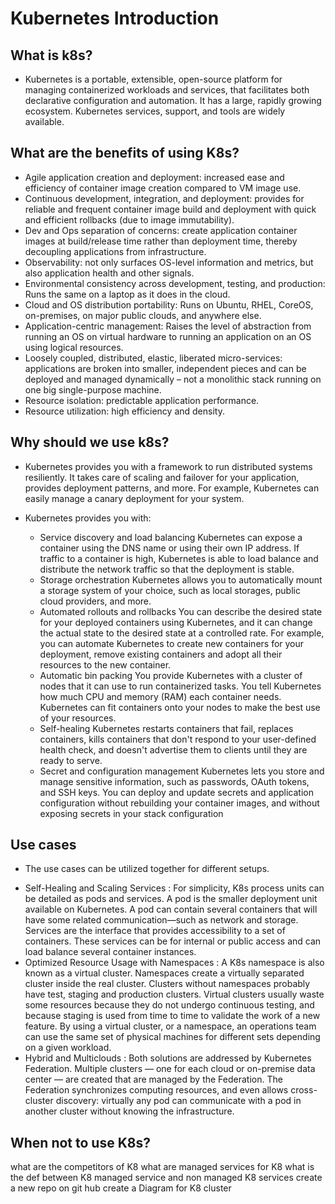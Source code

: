 # Kubernetes Introduction

## What is k8s?
* Kubernetes is a portable, extensible, open-source platform for managing containerized workloads and services, that facilitates both declarative configuration and automation. It has a large, rapidly growing ecosystem. Kubernetes services, support, and tools are widely available.

## What are the benefits of using K8s?
* Agile application creation and deployment: increased ease and efficiency of container image creation compared to VM image use.
* Continuous development, integration, and deployment: provides for reliable and frequent container image build and deployment with quick and efficient rollbacks (due to image immutability).
* Dev and Ops separation of concerns: create application container images at build/release time rather than deployment time, thereby decoupling applications from infrastructure.
* Observability: not only surfaces OS-level information and metrics, but also application health and other signals.
* Environmental consistency across development, testing, and production: Runs the same on a laptop as it does in the cloud.
* Cloud and OS distribution portability: Runs on Ubuntu, RHEL, CoreOS, on-premises, on major public clouds, and anywhere else.
* Application-centric management: Raises the level of abstraction from running an OS on virtual hardware to running an application on an OS using logical resources.
* Loosely coupled, distributed, elastic, liberated micro-services: applications are broken into smaller, independent pieces and can be deployed and managed dynamically – not a monolithic stack running on one big single-purpose machine.
* Resource isolation: predictable application performance.
* Resource utilization: high efficiency and density.

## Why should we use k8s?
* Kubernetes provides you with a framework to run distributed systems resiliently. It takes care of scaling and failover for your application, provides deployment patterns, and more. For example, Kubernetes can easily manage a canary deployment for your system.

* Kubernetes provides you with:

    - Service discovery and load balancing Kubernetes can expose a container using the DNS name or using their own IP address. If traffic to a container is high, Kubernetes is able to load balance and distribute the network traffic so that the deployment is stable.
    - Storage orchestration Kubernetes allows you to automatically mount a storage system of your choice, such as local storages, public cloud providers, and more.
    - Automated rollouts and rollbacks You can describe the desired state for your deployed containers using Kubernetes, and it can change the actual state to the desired state at a controlled rate. For example, you can automate Kubernetes to create new containers for your deployment, remove existing containers and adopt all their resources to the new container.
    - Automatic bin packing You provide Kubernetes with a cluster of nodes that it can use to run containerized tasks. You tell Kubernetes how much CPU and memory (RAM) each container needs. Kubernetes can fit containers onto your nodes to make the best use of your resources.
    - Self-healing Kubernetes restarts containers that fail, replaces containers, kills containers that don't respond to your user-defined health check, and doesn't advertise them to clients until they are ready to serve.
    - Secret and configuration management Kubernetes lets you store and manage sensitive information, such as passwords, OAuth tokens, and SSH keys. You can deploy and update secrets and application configuration without rebuilding your container images, and without exposing secrets in your stack configuration

## Use cases
*  The use cases can be utilized together for different setups.
  - Self-Healing and Scaling Services : For simplicity, K8s process units can be detailed as pods and services. A pod is the smaller deployment unit available on Kubernetes. A pod can contain several containers that will have some related communication—such as network and storage. Services are the interface that provides accessibility to a set of containers. These services can be for internal or public access and can load balance several container instances.
  - Optimized Resource Usage with Namespaces : A K8s namespace is also known as a virtual cluster. Namespaces create a virtually separated cluster inside the real cluster. Clusters without namespaces probably have test, staging and production clusters. Virtual clusters usually waste some resources because they do not undergo continuous testing, and because staging is used from time to time to validate the work of a new feature. By using a virtual cluster, or a namespace, an operations team can use the same set of physical machines for different sets depending on a given workload.
  - Hybrid and Multiclouds : Both solutions are addressed by Kubernetes Federation. Multiple clusters — one for each cloud or on-premise data center — are created that are managed by the Federation. The Federation synchronizes computing resources, and even allows cross-cluster discovery: virtually any pod can communicate with a pod in another cluster without knowing the infrastructure. 

## When not to use K8s?

what are the competitors of K8
what are managed services for K8
what is the def between K8 managed service and non managed K8 services 
create a new repo on git hub
create a Diagram for K8 cluster
